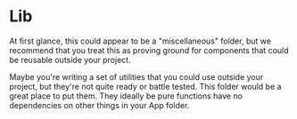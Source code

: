 # Lib

At first glance, this could appear to be a "miscellaneous" folder, but we recommend that you treat this as proving ground for components that could be reusable outside your project.

Maybe you're writing a set of utilities that you could use outside your project, but they're not quite ready or battle tested. This folder would be a great place to put them. They ideally be pure functions have no
dependencies on other things in your App folder.
